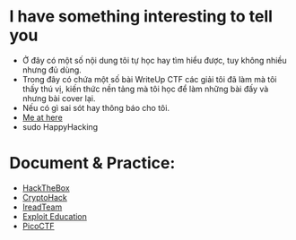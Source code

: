 
# I have something interesting to tell you
- Ở đây có một số nội dung tôi tự học hay tìm hiểu được, tuy không nhiều nhưng đủ dùng.
- Trong đây có chứa một số bài WriteUp CTF các giải tôi đã làm mà tôi thấy thú vị, kiến thức nền tảng mà tôi học để làm những bài đấy và nhưng bài cover lại.
- Nếu có gì sai sót hay thông báo cho tôi.
- [Me at here](https://www.facebook.com/chinh.do.day/)
- sudo HappyHacking

# Document & Practice: 
- [HackTheBox](https://academy.hackthebox.com/)
- [CryptoHack](https://cryptohack.org/)
- [IreadTeam](https://www.ired.team/)
- [Exploit Education](https://exploit.education/)
- [PicoCTF](https://picoctf.org/)
